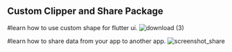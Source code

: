 ## Custom Clipper and Share Package
#learn how to use custom shape for flutter ui.
![download (3)](https://user-images.githubusercontent.com/66554769/90308675-fe6f7c00-defe-11ea-9254-e5afe9a374af.jpg)


#learn how to share data from your app to another app.
![screenshot_share](https://user-images.githubusercontent.com/66554769/90308707-42fb1780-deff-11ea-92e4-c2d52c2cf210.png)
